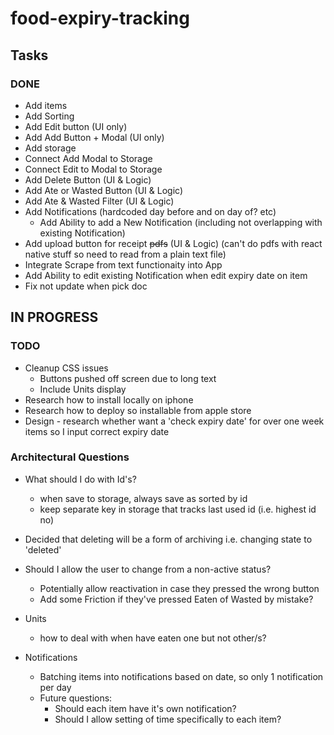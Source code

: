 # food-expiry-tracking

## Tasks

### DONE 
- Add items
- Add Sorting
- Add Edit button (UI only)
- Add Add Button + Modal (UI only)
- Add storage
- Connect Add Modal to Storage
- Connect Edit to Modal to Storage
- Add Delete Button (UI & Logic)
- Add Ate or Wasted Button (UI & Logic)
- Add Ate & Wasted Filter (UI & Logic)
- Add Notifications (hardcoded day before and on day of? etc)
  - Add Ability to add a New Notification (including not overlapping with existing Notification)
- Add upload button for receipt ~~pdfs~~ (UI & Logic) (can't do pdfs with react native stuff so need to read from a plain text file)
- Integrate Scrape from text functionaity into App
- Add Ability to edit existing Notification when edit expiry date on item
- Fix not update when pick doc

## IN PROGRESS

### TODO
- Cleanup CSS issues
  - Buttons pushed off screen due to long text
  - Include Units display
- Research how to install locally on iphone
- Research how to deploy so installable from apple store
- Design - research whether want a 'check expiry date' for over one week items so I input correct expiry date

### Architectural Questions

- What should I do with Id's?
  - when save to storage, always save as sorted by id
  - keep separate key in storage that tracks last used id (i.e. highest id no)
- Decided that deleting will be a form of archiving i.e. changing state to 'deleted'

- Should I allow the user to change from a non-active status?
  - Potentially allow reactivation in case they pressed the wrong button
  - Add some Friction if they've pressed Eaten of Wasted by mistake?

- Units
  - how to deal with when have eaten one but not other/s?

- Notifications
  - Batching items into notifications based on date, so only 1 notification per day
  - Future questions:
    - Should each item have it's own notification?
    - Should I allow setting of time specifically to each item?